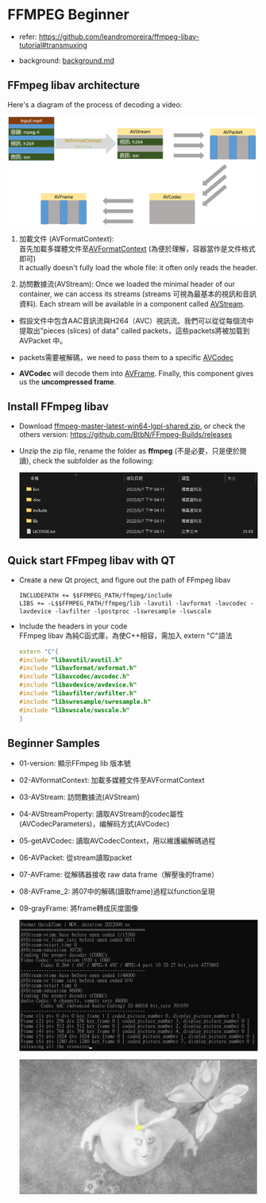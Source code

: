 # FFMPEG Beginner
- refer: https://github.com/leandromoreira/ffmpeg-libav-tutorial#transmuxing

- background: [background.md](background.md)

## FFmpeg libav architecture

Here's a diagram of the process of decoding a video:<p>

<img src='./01.png' width='500px'>

1. 加載文件 (AVFormatContext): <br>
  首先加載多媒體文件至[AVFormatContext](https://ffmpeg.org/doxygen/trunk/structAVFormatContext.html) (為便於理解，容器當作是文件格式即可)<br>
  It actually doesn't fully load the whole file: it often only reads the header.

2. 訪問數據流(AVStream): Once we loaded the minimal header of our container, we can access its streams (streams 可視為最基本的視訊和音訊資料). Each stream will be available in a component called [AVStream](https://ffmpeg.org/doxygen/trunk/structAVStream.html).

- 假設文件中包含AAC音訊流與H264（AVC）視訊流。我們可以從從每個流中提取出"pieces (slices) of data" called packets，這些packets將被加载到 AVPacket 中。

- packets需要被解碼，we need to pass them to a specific [AVCodec](https://ffmpeg.org/doxygen/trunk/structAVCodec.html)

- **AVCodec** will decode them into [AVFrame](https://ffmpeg.org/doxygen/trunk/structAVFrame.html). Finally, this component gives us the **uncompressed frame**. 

## Install FFmpeg libav

- Download [ffmpeg-master-latest-win64-lgpl-shared.zip](https://github.com/BtbN/FFmpeg-Builds/releases/download/latest/ffmpeg-master-latest-win64-lgpl-shared.zip), or check the others version: https://github.com/BtbN/FFmpeg-Builds/releases

- Unzip the zip file, rename the folder as **ffmpeg** (不是必要，只是便於閱讀), check the subfolder as the following:

  <img src='./02.png' width='500px'>

## Quick start FFmpeg libav with QT

- Create a new Qt project, and figure out the path of FFmpeg libav

  ```make
  INCLUDEPATH += $$FFMPEG_PATH/ffmpeg/include
  LIBS += -L$$FFMPEG_PATH/ffmpeg/lib -lavutil -lavformat -lavcodec -lavdevice -lavfilter -lpostproc -lswresample -lswscale
  ```

- Include the headers in your code<br>
  FFmpeg libav 為純C函式庫，為使C++相容，需加入 extern "C"語法
  
  ```c++
  extern "C"{
  #include "libavutil/avutil.h"
  #include "libavformat/avformat.h"
  #include "libavcodec/avcodec.h"
  #include "libavdevice/avdevice.h"
  #include "libavfilter/avfilter.h"
  #include "libswresample/swresample.h"
  #include "libswscale/swscale.h"
  }
  ```

## Beginner Samples

- 01-version: 顯示FFmpeg lib 版本號

- 02-AVformatContext: 加載多媒體文件至AVFormatContext

- 03-AVStream: 訪問數據流(AVStream)

- 04-AVStreamProperty: 讀取AVStream的codec屬性(AVCodecParameters)，编解码方式(AVCodec)

- 05-getAVCodec: 讀取AVCodecContext，用以維護編解碼過程

- 06-AVPacket: 從stream讀取packet

- 07-AVFrame: 從解碼器接收 raw data frame（解壓後的frame）

- 08-AVFrame_2: 將07中的解碼(讀取frame)過程以function呈現

- 09-grayFrame: 將frame轉成灰度圖像

  <img src='./03.png' width='500px'>
  <p>

  <img src='./04.png' width='500px'>




